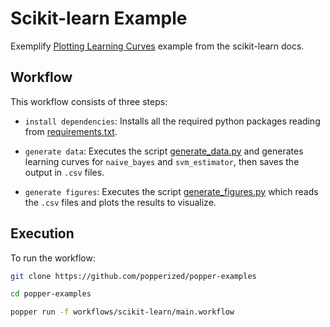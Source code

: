 # Scikit-learn Example

Exemplify [Plotting Learning Curves](http://scikit-learn.org/stable/auto_examples/model_selection/plot_learning_curve.html) example from the scikit-learn docs.

## Workflow

This workflow consists of three steps:

  * `install dependencies`: Installs all the required python packages reading from [requirements.txt](./requirements.txt).

  * `generate data`: Executes the script [generate_data.py](./scripts/generate_data.py) and generates learning curves for `naive_bayes` and `svm_estimator`, then saves the output in `.csv` files.

  * `generate figures`: Executes the script [generate_figures.py](./scripts/generate_figures.py) which reads the `.csv` files and plots the results to visualize.


## Execution

To run the workflow:

```bash
git clone https://github.com/popperized/popper-examples

cd popper-examples

popper run -f workflows/scikit-learn/main.workflow
```
